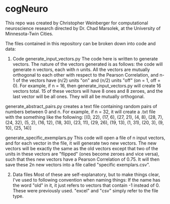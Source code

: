 # cogNeuro

This repo was created by Christopher Weinberger for computational neuroscience research directed by Dr. Chad Marsolek, at the University of Minnesota-Twin Cities.

The files contained in this repository can be broken down into code and data:
1) Code
generate_input_vectors.py
The code here is written to generate vectors. The nature of the vectors generated is as follows: the code will generate n vectors, each with n units. 
All the vectors are mutually orthogonal to each other with respect to the Pearson Correlation, and n-1 of the vectors have (n/2) units "on" and (n/2) units "off" (on = 1, off = 0).
For example, if n = 16, then generate_input_vectors.py will create 16 vectors total. 15 of these vectors will have 8 ones and 8 zeroes, and the last vector will be all ones. They 
will all be mutually orthogonal.

generate_abstract_pairs.py
creates a text file containing random pairs of numbers between 0 and n. For example, if n = 32, it will create a .txt file with the something like the following:
[(0, 22), (17, 6), (27, 21), (4, 8), (28, 7), (24, 32), (5, 2), (16, 12), (18, 30), (23, 11), (29, 26), (19, 13), (1, 31), (20, 3), (9, 10), (25, 14)]

generate_specific_exemplars.py
This code will open a file of n input vectors, and for each vector in the file, it will generate two new vectors. The new vectors will be exactly the same as the old vectors except that
two of the units in these vectors are "flipped" (ones become zeroes and vice versa), such that thes new vectors have a Pearson Correlation of 0.75. It will then save these 2n new vectors 
into a file called "specific exemplars.csv".

2) Data files
Most of these are self-explanatory, but to make things clear, I've used to following convention when naming things: If the name has the word "old" in it, it just refers to vectors that 
contain -1 instead of 0. These were previously used. "excel" and "csv" simply refer to the file type. 

